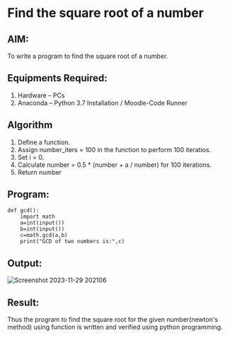 # Find the square root of a number

## AIM:
To write a program to find the square root of a number.

## Equipments Required:
1. Hardware – PCs
2. Anaconda – Python 3.7 Installation / Moodle-Code Runner

## Algorithm
1. Define a function.
2. Assign number_iters = 100 in the function to perform 100 iteratios.
3. Set i = 0.
4. Calculate  number = 0.5 * (number + a / number) for 100 iterations.
5. Return number

## Program:
```
def gcd():
    import math
    a=int(input())
    b=int(input())
    c=math.gcd(a,b)
    print("GCD of two numbers is:",c)
```

## Output:

![Screenshot 2023-11-29 202106](https://github.com/ALANZION/Square-root-of-a-number/assets/145743064/280b66f1-463c-4ac5-a929-8c34e8deb892)



## Result:
Thus the program to find the square root for the given number(newton's method) using function is written and verified using python programming.
